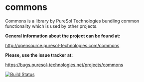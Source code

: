 commons
=======

Commons is a library by PureSol Technologies bundling common functionality which is used by other projects. 

__General information about the project can be found at:__

http://opensource.puresol-technologies.com/commons
    
__Please, use the issue tracker at:__

https://bugs.puresol-technologies.net/projects/commons

[![Build Status](http://ci.puresol-technologies.net/job/Commons/badge/icon)](http://ci.puresol-technologies.net/job/Commons/)
